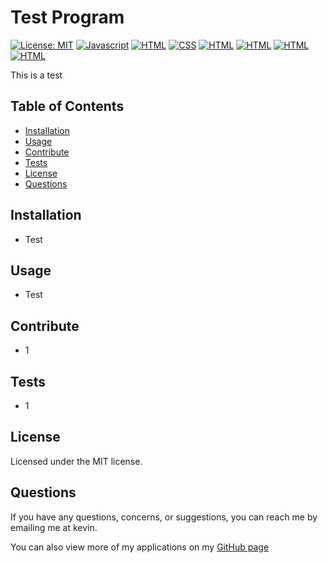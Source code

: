 
  # Test Program 
  [![License: MIT](https://img.shields.io/badge/License-MIT-yellow.svg)](https://opensource.org/licenses/MIT) [![Javascript](https://img.shields.io/badge/-Javascript-red)](https://shields.io/) [![HTML](https://img.shields.io/badge/-HTML-success)](https://shields.io/)    [![CSS](https://img.shields.io/badge/-CSS-blue)](https://shields.io/)    [![HTML](https://img.shields.io/badge/-ES6-yellow)](https://shields.io/)    [![HTML](https://img.shields.io/badge/-jQuery-orange)](https://shields.io/)    [![HTML](https://img.shields.io/badge/-Bootstrap-blueviolet)](https://shields.io/)    [![HTML](https://img.shields.io/badge/-Node-lightgrey)](https://shields.io/)  

  This is a test

  ## Table of Contents

  * [Installation](#installation)
  * [Usage](#usage)
  * [Contribute](#contribute)
  * [Tests](#tests)
  * [License](#license)
  * [Questions](#questions)
    
  ## Installation
  
  * Test

  ## Usage
  
  * Test

  ## Contribute
  
  * 1

  ## Tests
  
  * 1

  ## License
  Licensed under the MIT license.

  ## Questions
  If you have any questions, concerns, or suggestions, you can reach me by emailing me at kevin. 
      
  You can also view more of my applications on my [GitHub page](https://github.com/kevin)